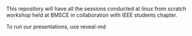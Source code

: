 This repository will have all the sessions conducted at linux from scratch workshop held at BMSCE in collaboration with IEEE students chapter.

To run our presentations, use reveal-md
